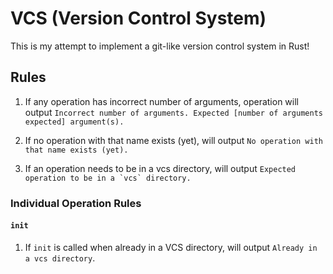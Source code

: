 # VCS (Version Control System)

This is my attempt to implement a git-like version control system in Rust!

## Rules
1. If any operation has incorrect number of arguments, operation will output `Incorrect number of arguments. Expected [number of arguments expected] argument(s).`

2. If no operation with that name exists (yet), will output `No operation with that name exists (yet).`

3. If an operation needs to be in a vcs directory, will output ``Expected operation to be in a `vcs` directory.``

### Individual Operation Rules

#### `init`
1. If `init` is called when already in a VCS directory, will output `Already in a vcs directory`.

